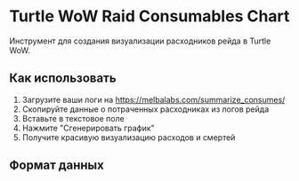 # Turtle WoW Raid Consumables Chart

Инструмент для создания визуализации расходников рейда в Turtle WoW.

## Как использовать

1. Загрузите ваши логи на https://melbalabs.com/summarize_consumes/
2. Скопируйте данные о потраченных расходниках из логов рейда
3. Вставьте в текстовое поле
4. Нажмите "Сгенерировать график"
5. Получите красивую визуализацию расходов и смертей

## Формат данных
